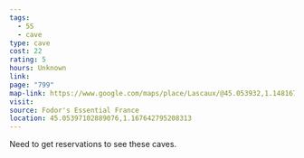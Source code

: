 ```yaml
---
tags:
  - 5S
  - cave
type: cave
cost: 22
rating: 5
hours: Unknown
link: 
page: "799"
map-link: https://www.google.com/maps/place/Lascaux/@45.053932,1.1481671,15z/data=!3m1!4b1!4m6!3m5!1s0x47ff54661315ceeb:0x13c61174a74ed6a6!8m2!3d45.053919!4d1.167651!16zL20vMDRxNnQ?entry=ttu&g_ep=EgoyMDI0MTAxMy4wIKXMDSoASAFQAw%3D%3D
visit: 
source: Fodor's Essential France
location: 45.05397102889076,1.167642795208313
---
```

Need to get reservations to see these caves.